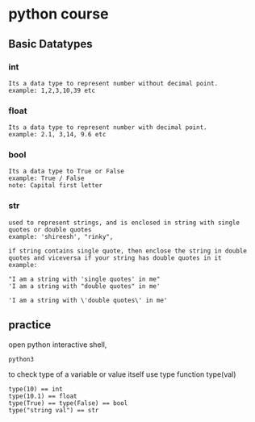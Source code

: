 # python course

## Basic Datatypes



### int
```
Its a data type to represent number without decimal point. 
example: 1,2,3,10,39 etc
```

### float
```
Its a data type to represent number with decimal point.
example: 2.1, 3,14, 9.6 etc
```

### bool
```
Its a data type to True or False
example: True / False
note: Capital first letter
```

### str
```
used to represent strings, and is enclosed in string with single quotes or double quotes
example: 'shireesh', "rinky", 

if string contains single quote, then enclose the string in double quotes and viceversa if your string has double quotes in it
example: 

"I am a string with 'single quotes' in me"
'I am a string with "double quotes" in me'

'I am a string with \'double quotes\' in me'

```


## practice

open python interactive shell, 

```
python3
```
to check type of a variable or value itself use type function type(val)

```
type(10) == int
type(10.1) == float
type(True) == type(False) == bool
type("string val") == str
```
